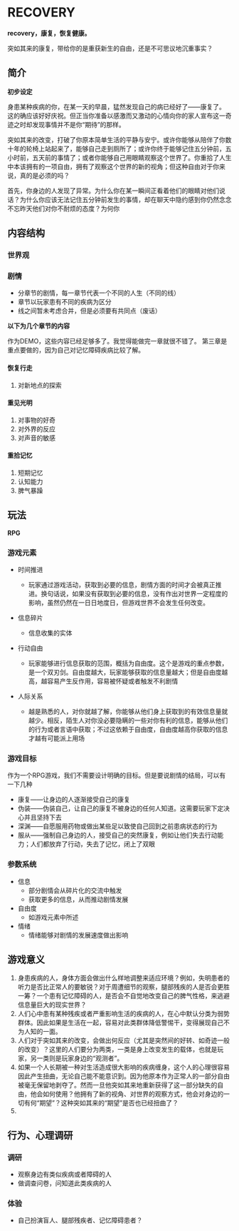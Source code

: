 # RECOVERY

**recovery，康复，恢复健康。**

突如其来的康复，带给你的是重获新生的自由，还是不可思议地沉重事实？

## 简介

**初步设定**

身患某种疾病的你，在某一天的早晨，猛然发现自己的病已经好了——康复了。
这的确应该好好庆祝。但正当你准备以感激而又激动的心情向你的家人宣布这一奇迹之时却发现事情并不是你“期待”的那样。

突如其来的改变，打破了你原本简单生活的平静与安宁。或许你能够从陪伴了你数十年的轮椅上站起来了，能够自己走到厕所了；或许你终于能够记住五分钟前，五小时前，五天前的事情了；或者你能够自己用眼睛观察这个世界了。你重拾了人生中本该拥有的一项自由，拥有了观察这个世界的新的视角；但这种自由对于你来说，真的是必须的吗？

首先，你身边的人发现了异常。为什么你在某一瞬间正看着他们的眼睛对他们说话？为什么你应该无法记住五分钟前发生的事情，却在聊天中隐约感到你仍然念念不忘昨天他们对你不耐烦的态度？为何你

## 内容结构

### 世界观

### 剧情

* 分章节的剧情，每一章节代表一个不同的人生（不同的线）
* 章节以玩家患有不同的疾病为区分
* 线之间暂未考虑合并，但是必须要有共同点（废话）

**以下为几个章节的内容**

作为DEMO，这些内容已经足够多了。我觉得能做完一章就很不错了。
第三章是重点要做的，因为自己对记忆障碍疾病比较了解。

#### 恢复行走

1. 对新地点的探索

#### 重见光明

1. 对事物的好奇
2. 对外界的反应
3. 对声音的敏感

#### 重拾记忆

1. 短期记忆
2. 认知能力
3. 脾气暴躁

## 玩法

**RPG**

### 游戏元素

* 时间推进
  * 玩家通过游戏活动，获取到必要的信息，剧情方面的时间才会被真正推进。换句话说，如果没有获取到必要的信息，没有作出对世界一定程度的影响，虽然仍然在一日日地度日，但游戏世界不会发生任何改变。
* 信息碎片
  * 信息收集的实体

* 行动自由
  * 玩家能够进行信息获取的范围，概括为自由度。这个是游戏的重点参数，是一个双刃剑。自由度越大，玩家能够获取的信息量越大；但是自由度越高，越容易产生反作用，容易被怀疑或者触发不利剧情
* 人际关系
  * 越是熟悉的人，对你就越了解，你能够从他们身上获取到的有效信息量就越少。相反，陌生人对你没必要隐瞒的一些对你有利的信息，能够从他们的行为或者言语中获取；不过这依赖于自由度，自由度越高你获取的信息才越有可能派上用场

### 游戏目标

作为一个RPG游戏，我们不需要设计明确的目标。但是要说剧情的结局，可以有一下几种

* 康复——让身边的人逐渐接受自己的康复
* 伪装——伪装自己，让自己的康复不被身边的任何人知道。这需要玩家下定决心并且坚持下去
* 深渊——自愿服用药物或做出某些足以致使自己回到之前患病状态的行为
* 服从——强制自己身边的人，接受自己的突然康复，例如让他们失去行动能力；人们都放弃了行动，失去了记忆，闭上了双眼

### 参数系统

* 信息
	* 部分剧情会从碎片化的交流中触发
	* 获取更多的信息，从而推动剧情发展
* 自由度
  * 如游戏元素中所述
* 情绪
  * 情绪能够对剧情的发展速度做出影响

## 游戏意义

1. 身患疾病的人，身体方面会做出什么样地调整来适应环境？例如，失明患者的听力是否比正常人的要敏锐？对于周遭细节的观察，腿部残疾的人是否会更胜一筹？一个患有记忆障碍的人，是否会不自觉地改变自己的脾气性格，来逃避信息量巨大的现实世界？
1. 人们心中患有某种残疾或者严重影响生活的疾病的人，在心中默认分类为弱势群体。因此如果是生活在一起，容易对此类群体降低警惕干，变得展现自己不为人知的一面。
2. 人们对于突如其来的改变，会做出何反应（尤其是突然间的好转、如奇迹一般的改变）？这里的人们要分为两类，一类是身上改变发生的载体，也就是玩家，另一类则是玩家身边的“观测者”。
3. 如果一个人长期被一种对生活造成很大影响的疾病缠身，这个人的心理很容易因此产生扭曲，无论自己能不能意识到。因为他原本作为正常人的一部分自由被毫无保留地剥夺了。然而一旦他突如其来地重新获得了这一部分缺失的自由，他会如何使用？他拥有了新的视角、对世界的观察方式，他会对身边的一切有何“期望”？这种突如其来的“期望”是否也已经扭曲了？
4. 

## 行为、心理调研

### 调研

* 观察身边有类似疾病或者障碍的人
* 做调查问卷，问知道此类疾病的人

### 体验

* 自己扮演盲人、腿部残疾者、记忆障碍患者？

